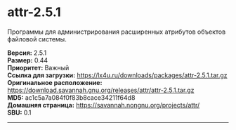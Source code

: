 # attr-2.5.1

Программы для администрирования расширенных атрибутов объектов файловой системы.

**Версия:** 2.5.1
<br />
**Размер:** 0.44
<br />
**Приоритет:** Важный
<br />
**Ссылка для загрузки:** https://lx4u.ru/downloads/packages/attr-2.5.1.tar.gz
<br />
**Оригинальное расположение:** https://download.savannah.gnu.org/releases/attr/attr-2.5.1.tar.gz
<br />
**MD5:** ac1c5a7a084f0f83b8cace34211f64d8
<br />
**Домашняя страница:** https://savannah.nongnu.org/projects/attr/
        <br />
**SBU:** 0.1

***
            